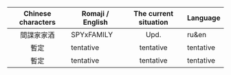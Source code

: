 | Chinese characters | Romaji  / English | The current situation | Language  |
| :----------------: | ----------------- | :-------------------: | --------- |
|     間諜家家酒     | SPYxFAMILY        |         Upd.          | ru&en     |
|        暫定        | tentative         |       tentative       | tentative |
|        暫定        | tentative         |       tentative       | tentative |
